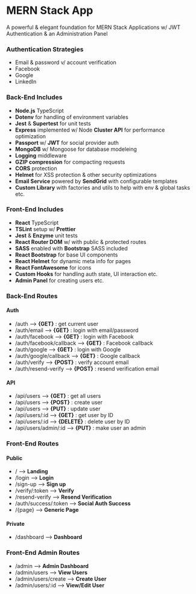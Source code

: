 # MERN Stack App

A powerful & elegant foundation for MERN Stack Applications w/ JWT Authentication & an Administration Panel

### Authentication Strategies

- Email & password v/ account verification
- Facebook
- Google
- LinkedIn

### Back-End Includes

- **Node.js** TypeScript
- **Dotenv** for handling of environment variables
- **Jest** & **Supertest** for unit tests
- **Express** implemented w/ Node **Cluster API** for performance optimization
- **Passport** w/ **JWT** for social provider auth
- **MongoDB** w/ Mongoose for database modeleing
- **Logging** middleware
- **GZIP compression** for compacting requests
- **CORS** protection
- **Helmet** for XSS protection & other security optimizations
- **Email Service** powered by **SendGrid** with configurable templates
- **Custom Library** with factories and utils to help with env & global tasks etc.

### Front-End Includes

- **React** TypeScript
- **TSLint** setup w/ **Prettier**
- **Jest** & **Enzyme** unit tests
- **React Router DOM** w/ with public & protected routes
- **SASS** enabled with **Bootstrap** SASS included
- **React Bootstrap** for base UI components
- **React Helmet** for dynamic meta info for pages
- **React FontAwesome** for icons
- **Custom Hooks** for handling auth state, UI interaction etc.
- **Admin Panel** for creating users etc.

### Back-End Routes

#### Auth

- /auth --> **{GET}** : get current user
- /auth/email --> **{GET}** : login with email/password
- /auth/facebook --> **{GET}** : login with Facebook
- /auth/facebook/callback --> **{GET}** : Facebook callback
- /auth/google --> **{GET}** : login with Google
- /auth/google/callback --> **{GET}** : Google callback
- /auth/verify --> **{POST}** : verify account email
- /auth/resend-verify --> **{POST}** : resend verification email

#### API

- /api/users --> **{GET}** : get all users
- /api/users --> **{POST}** : create user
- /api/users --> **{PUT}** : update user
- /api/users/:id --> **{GET}** : get user by ID
- /api/users/:id --> **{DELETE}** : delete user by ID
- /api/users/admin/:id --> **{PUT}** : make user an admin

### Front-End Routes

#### Public

- / --> **Landing**
- /login --> **Login**
- /sign-up --> **Sign up**
- /verify/:token --> **Verify**
- /resend-verify --> **Resend Verification**
- /auth/success/:token --> **Social Auth Success**
- /{page} --> **Generic Page**

#### Private

- /dashboard --> **Dashboard**

### Front-End Admin Routes

- /admin --> **Admin Dashboard**
- /admin/users --> **View Users**
- /admin/users/create --> **Create User**
- /admin/users/:id --> **View/Edit User**
